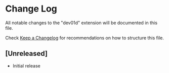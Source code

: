 # Change Log
All notable changes to the "dev01d" extension will be documented in this file.

Check [Keep a Changelog](http://keepachangelog.com/) for recommendations on how to structure this file.

## [Unreleased]
- Initial release
